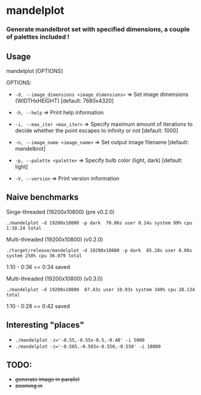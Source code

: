 # mandelplot
### Generate mandelbrot set with specified dimensions, a couple of palettes included !

## Usage
mandelplot [OPTIONS]

OPTIONS:

- `-d, --image_dimensions <image_dimensions>` => Set image dimensions (WIDTHxHEIGHT) [default: 7680x4320]

- `-h, --help` => Print help information

- `-i, --max_iter <max_iter>` => Specify maximum amount of iterations to decide whether the point escapes to infinity or  not [default: 1000]

- `-n, --image_name <image_name>` => Set output image filename [default: mandelbrot]

- `-p, --palette <palette>` => Specify bulb color (light, dark) [default: light]

- `-V, --version` => Print version information


## Naive benchmarks
Singe-threaded (19200x10800) (pre v0.2.0)

`./mandelplot -d 19200x10800 -p dark  70.06s user 0.14s system 99% cpu 1:10.24 total`

Multi-threaded (19200x10800) (v0.2.0)
 
`./target/release/mandelplot -d 19200x10800 -p dark  85.28s user 8.06s system 258% cpu 36.079 total`

1:10 - 0:36 == 0:34 saved

Multi-threaded (19200x10800) (v0.3.0)

`./mandelplot -d 19200x10800  87.43s user 10.93s system 349% cpu 28.134 total`

1:10 - 0:28 == 0:42 saved

## Interesting "places"
- `./mandelplot -z='-0.55,-0.55x-0.5,-0.48' -i 5000`
- `./mandelplot -z='-0.565,-0.565x-0.550,-0.550' -i 10000`

## TODO:
- ~~generate image in parallel~~
- ~~zooming in~~